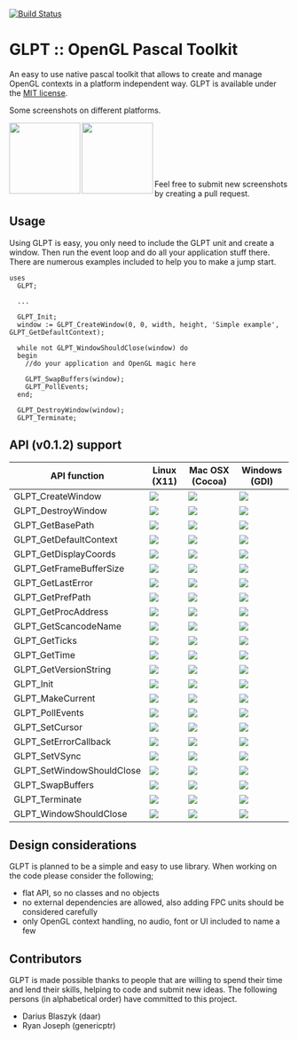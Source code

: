 [![Build Status](https://travis-ci.org/daar/GLPT.svg?branch=GL-version)](https://travis-ci.org/daar/GLPT)

# GLPT :: OpenGL Pascal Toolkit

An easy to use native pascal toolkit that allows to create and manage OpenGL contexts in a platform independent way. GLPT is available under the [MIT license](https://en.wikipedia.org/wiki/MIT_License).

Some screenshots on different platforms. 

<a href="image/simple.png"><img src="https://github.com/daar/GLPT/blob/master/image/simple.png" align="left" height="128" ></a>
<a href="image/linux.png"><img src="https://github.com/daar/GLPT/blob/master/image/linux.png" align="left" height="128" ></a>
<br><br><br><br><br><br>
Feel free to submit new screenshots by creating a pull request.

## Usage
Using GLPT is easy, you only need to include the GLPT unit and create a window. Then run the event loop and do all your application stuff there. There are numerous examples included to help you to make a jump start.

    uses
      GLPT;

      ...

      GLPT_Init;
      window := GLPT_CreateWindow(0, 0, width, height, 'Simple example', GLPT_GetDefaultContext);

      while not GLPT_WindowShouldClose(window) do
      begin
        //do your application and OpenGL magic here

        GLPT_SwapBuffers(window);
        GLPT_PollEvents;
      end;

      GLPT_DestroyWindow(window);
      GLPT_Terminate;

<!-- API-SUPPORT-LIST:START -->
## API (v0.1.2) support
| API function              | Linux (X11)     | Mac OSX (Cocoa) | Windows (GDI)   |
|---------------------------|-----------------|-----------------|-----------------|
| GLPT_CreateWindow | <img src="https://github.com/daar/GLPT/blob/master/doc/green.svg"> | <img src="https://github.com/daar/GLPT/blob/master/doc/green.svg"> | <img src="https://github.com/daar/GLPT/blob/master/doc/green.svg"> | 
| GLPT_DestroyWindow | <img src="https://github.com/daar/GLPT/blob/master/doc/green.svg"> | <img src="https://github.com/daar/GLPT/blob/master/doc/green.svg"> | <img src="https://github.com/daar/GLPT/blob/master/doc/green.svg"> | 
| GLPT_GetBasePath | <img src="https://github.com/daar/GLPT/blob/master/doc/green.svg"> | <img src="https://github.com/daar/GLPT/blob/master/doc/green.svg"> | <img src="https://github.com/daar/GLPT/blob/master/doc/green.svg"> | 
| GLPT_GetDefaultContext | <img src="https://github.com/daar/GLPT/blob/master/doc/green.svg"> | <img src="https://github.com/daar/GLPT/blob/master/doc/green.svg"> | <img src="https://github.com/daar/GLPT/blob/master/doc/green.svg"> | 
| GLPT_GetDisplayCoords | <img src="https://github.com/daar/GLPT/blob/master/doc/green.svg"> | <img src="https://github.com/daar/GLPT/blob/master/doc/green.svg"> | <img src="https://github.com/daar/GLPT/blob/master/doc/green.svg"> | 
| GLPT_GetFrameBufferSize | <img src="https://github.com/daar/GLPT/blob/master/doc/green.svg"> | <img src="https://github.com/daar/GLPT/blob/master/doc/green.svg"> | <img src="https://github.com/daar/GLPT/blob/master/doc/green.svg"> | 
| GLPT_GetLastError | <img src="https://github.com/daar/GLPT/blob/master/doc/green.svg"> | <img src="https://github.com/daar/GLPT/blob/master/doc/green.svg"> | <img src="https://github.com/daar/GLPT/blob/master/doc/green.svg"> | 
| GLPT_GetPrefPath | <img src="https://github.com/daar/GLPT/blob/master/doc/green.svg"> | <img src="https://github.com/daar/GLPT/blob/master/doc/green.svg"> | <img src="https://github.com/daar/GLPT/blob/master/doc/green.svg"> | 
| GLPT_GetProcAddress | <img src="https://github.com/daar/GLPT/blob/master/doc/green.svg"> | <img src="https://github.com/daar/GLPT/blob/master/doc/green.svg"> | <img src="https://github.com/daar/GLPT/blob/master/doc/green.svg"> | 
| GLPT_GetScancodeName | <img src="https://github.com/daar/GLPT/blob/master/doc/green.svg"> | <img src="https://github.com/daar/GLPT/blob/master/doc/green.svg"> | <img src="https://github.com/daar/GLPT/blob/master/doc/green.svg"> | 
| GLPT_GetTicks | <img src="https://github.com/daar/GLPT/blob/master/doc/green.svg"> | <img src="https://github.com/daar/GLPT/blob/master/doc/green.svg"> | <img src="https://github.com/daar/GLPT/blob/master/doc/green.svg"> | 
| GLPT_GetTime | <img src="https://github.com/daar/GLPT/blob/master/doc/green.svg"> | <img src="https://github.com/daar/GLPT/blob/master/doc/green.svg"> | <img src="https://github.com/daar/GLPT/blob/master/doc/green.svg"> | 
| GLPT_GetVersionString | <img src="https://github.com/daar/GLPT/blob/master/doc/green.svg"> | <img src="https://github.com/daar/GLPT/blob/master/doc/green.svg"> | <img src="https://github.com/daar/GLPT/blob/master/doc/green.svg"> | 
| GLPT_Init | <img src="https://github.com/daar/GLPT/blob/master/doc/green.svg"> | <img src="https://github.com/daar/GLPT/blob/master/doc/green.svg"> | <img src="https://github.com/daar/GLPT/blob/master/doc/green.svg"> | 
| GLPT_MakeCurrent | <img src="https://github.com/daar/GLPT/blob/master/doc/red.svg"> | <img src="https://github.com/daar/GLPT/blob/master/doc/green.svg"> | <img src="https://github.com/daar/GLPT/blob/master/doc/green.svg"> | 
| GLPT_PollEvents | <img src="https://github.com/daar/GLPT/blob/master/doc/green.svg"> | <img src="https://github.com/daar/GLPT/blob/master/doc/green.svg"> | <img src="https://github.com/daar/GLPT/blob/master/doc/green.svg"> | 
| GLPT_SetCursor | <img src="https://github.com/daar/GLPT/blob/master/doc/red.svg"> | <img src="https://github.com/daar/GLPT/blob/master/doc/green.svg"> | <img src="https://github.com/daar/GLPT/blob/master/doc/orange.svg"> | 
| GLPT_SetErrorCallback | <img src="https://github.com/daar/GLPT/blob/master/doc/green.svg"> | <img src="https://github.com/daar/GLPT/blob/master/doc/green.svg"> | <img src="https://github.com/daar/GLPT/blob/master/doc/green.svg"> | 
| GLPT_SetVSync | <img src="https://github.com/daar/GLPT/blob/master/doc/red.svg"> | <img src="https://github.com/daar/GLPT/blob/master/doc/red.svg"> | <img src="https://github.com/daar/GLPT/blob/master/doc/green.svg"> | 
| GLPT_SetWindowShouldClose | <img src="https://github.com/daar/GLPT/blob/master/doc/green.svg"> | <img src="https://github.com/daar/GLPT/blob/master/doc/green.svg"> | <img src="https://github.com/daar/GLPT/blob/master/doc/green.svg"> | 
| GLPT_SwapBuffers | <img src="https://github.com/daar/GLPT/blob/master/doc/green.svg"> | <img src="https://github.com/daar/GLPT/blob/master/doc/green.svg"> | <img src="https://github.com/daar/GLPT/blob/master/doc/green.svg"> | 
| GLPT_Terminate | <img src="https://github.com/daar/GLPT/blob/master/doc/green.svg"> | <img src="https://github.com/daar/GLPT/blob/master/doc/green.svg"> | <img src="https://github.com/daar/GLPT/blob/master/doc/green.svg"> | 
| GLPT_WindowShouldClose | <img src="https://github.com/daar/GLPT/blob/master/doc/green.svg"> | <img src="https://github.com/daar/GLPT/blob/master/doc/green.svg"> | <img src="https://github.com/daar/GLPT/blob/master/doc/green.svg"> | 
<!-- API-SUPPORT-LIST:END -->

## Design considerations
GLPT is planned to be a simple and easy to use library. When working on the code please consider the following;

* flat API, so no classes and no objects
* no external dependencies are allowed, also adding FPC units should be considered carefully
* only OpenGL context handling, no audio, font or UI included to name a few

## Contributors
GLPT is made possible thanks to people that are willing to spend their time and lend their skills, helping to code and submit new ideas. The following persons (in alphabetical order) have committed to this project. 
<!-- CONTRIBUTOR-LIST:START -->
* Darius Blaszyk (daar)
* Ryan Joseph (genericptr)
<!-- CONTRIBUTOR-LIST:END -->
